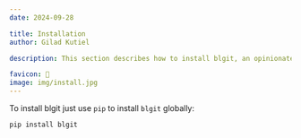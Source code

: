 ```yaml
---
date: 2024-09-28

title: Installation
author: Gilad Kutiel

description: This section describes how to install blgit, an opinionated, simple static blog generator with zero configuration. With its streamlined setup and Git integration, you'll be able to quickly get your blog up and running in no time.

favicon: 🔨
image: img/install.jpg
---
```


To install blgit just use `pip` to install `blgit` globally:
 
```
pip install blgit
```